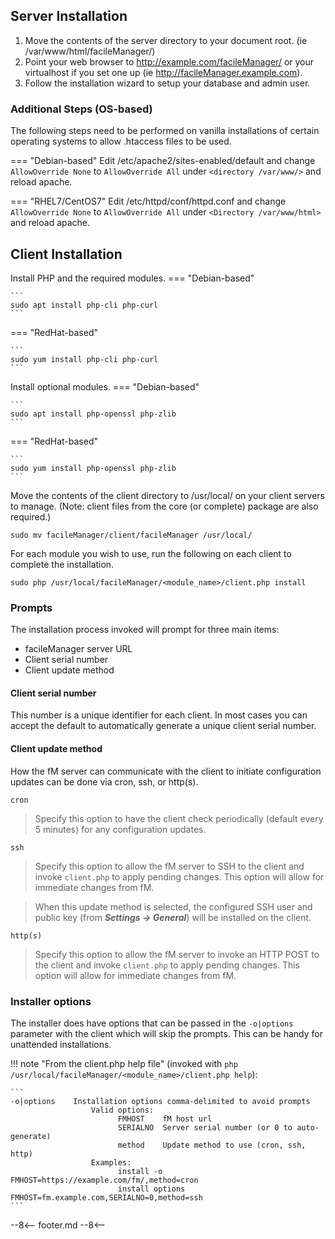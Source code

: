 ## Server Installation

1. Move the contents of the server directory to your document root.
   (ie /var/www/html/facileManager/)
2. Point your web browser to http://example.com/facileManager/ or your
   virtualhost if you set one up (ie http://facileManager.example.com).
3. Follow the installation wizard to setup your database and admin user.

### Additional Steps (OS-based)

The following steps need to be performed on vanilla installations of certain 
operating systems to allow .htaccess files to be used.

=== "Debian-based"
    Edit /etc/apache2/sites-enabled/default and change `AllowOverride None` to `AllowOverride All` under `<directory /var/www/>` and reload apache.

=== "RHEL7/CentOS7"
    Edit /etc/httpd/conf/httpd.conf and change `AllowOverride None` to `AllowOverride All` under `<Directory /var/www/html>` and reload apache.

## Client Installation

Install PHP and the required modules.
=== "Debian-based"

    ```
    sudo apt install php-cli php-curl
    ```

=== "RedHat-based"

    ```
    sudo yum install php-cli php-curl
    ```

Install optional modules.
=== "Debian-based"

    ```
    sudo apt install php-openssl php-zlib
    ```

=== "RedHat-based"

    ```
    sudo yum install php-openssl php-zlib
    ```

Move the contents of the client directory to /usr/local/ on your client
   servers to manage. (Note: client files from the core (or complete) package
   are also required.)
```
sudo mv facileManager/client/facileManager /usr/local/
```

For each module you wish to use, run the following on each client to complete
   the installation.
```
sudo php /usr/local/facileManager/<module_name>/client.php install
```

### Prompts
The installation process invoked will prompt for three main items:

- facileManager server URL
- Client serial number
- Client update method

#### Client serial number
This number is a unique identifier for each client. In most cases you can accept the default to automatically generate a unique client serial number.

#### Client update method
How the fM server can communicate with the client to initiate configuration updates can be done via cron, ssh, or http(s).

`cron`
>Specify this option to have the client check periodically (default every 5 minutes) for any configuration updates.

`ssh`
>Specify this option to allow the fM server to SSH to the client and invoke `client.php` to apply pending changes. This option will allow for immediate changes from fM.

>When this update method is selected, the configured SSH user and public key (from **_Settings → General_**) will be installed on the client.

`http(s)`
>Specify this option to allow the fM server to invoke an HTTP POST to the client and invoke `client.php` to apply pending changes. This option will allow for immediate changes from fM.

### Installer options
The installer does have options that can be passed in the `-o|options` parameter with the client which will skip the prompts.  This can be handy for unattended installations.

!!! note "From the client.php help file"
    (invoked with `php /usr/local/facileManager/<module_name>/client.php help`):

    ```
    -o|options    Installation options comma-delimited to avoid prompts
                      Valid options: 
                            FMHOST    fM host url
                            SERIALNO  Server serial number (or 0 to auto-generate)
                            method    Update method to use (cron, ssh, http)
                      Examples:
                            install -o FMHOST=https://example.com/fm/,method=cron
                            install options FMHOST=fm.example.com,SERIALNO=0,method=ssh
    ```

--8<--
footer.md
--8<--

